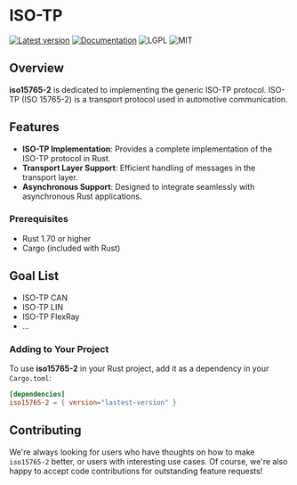 # ISO-TP

[![Latest version](https://img.shields.io/crates/v/iso15765-2.svg)](https://crates.io/crates/iso15765-2)
[![Documentation](https://docs.rs/bleasy/badge.svg)](https://docs.rs/iso15765-2)
![LGPL](https://img.shields.io/badge/license-LGPL-green.svg)
![MIT](https://img.shields.io/badge/license-MIT-yellow.svg)

## Overview

**iso15765-2** is dedicated to implementing the generic ISO-TP protocol. ISO-TP (ISO 15765-2) is a transport protocol used in automotive communication.

## Features

- **ISO-TP Implementation**: Provides a complete implementation of the ISO-TP protocol in Rust.
- **Transport Layer Support**: Efficient handling of messages in the transport layer.
- **Asynchronous Support**: Designed to integrate seamlessly with asynchronous Rust applications.

### Prerequisites

- Rust 1.70 or higher
- Cargo (included with Rust)

## Goal List
- ISO-TP CAN
- ISO-TP LIN
- ISO-TP FlexRay
- ...

### Adding to Your Project

To use **iso15765-2** in your Rust project, add it as a dependency in your `Cargo.toml`:

```toml
[dependencies]
iso15765-2 = { version="lastest-version" }
```

## Contributing

We're always looking for users who have thoughts on how to make `iso15765-2` better, or users with
interesting use cases.  Of course, we're also happy to accept code contributions for outstanding
feature requests!
